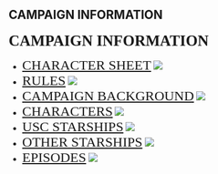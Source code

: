 ## CAMPAIGN INFORMATION
  <h2 style="margin:10px 0 10px 0;font-family:'sysfontc';font-size:20pt;font-style:normal">CAMPAIGN INFORMATION</h2>
		<ul>
			<li><a href="campaign/USC-CharacterSheet.pdf" style="margin:10px 0 10px 0;font-family:'sysfontc';font-size:18pt;font-style:normal">CHARACTER SHEET</a> <img src="images/new.gif"></li>
			<li><a href="campaign/rules.htm" style="margin:10px 0 10px 0;font-family:'sysfontc';font-size:18pt;font-style:normal">RULES</a> <img src="images/new.gif"></li>
			<li><a href="campaign/campaignBackground.htm" style="margin:10px 0 10px 0;font-family:'sysfontc';font-size:18pt;font-style:normal">CAMPAIGN BACKGROUND</a> <img src="images/new.gif"></li>
			<li><a href="campaign/characters.htm" style="margin:10px 0 10px 0;font-family:'sysfontc';font-size:18pt;font-style:normal">CHARACTERS</a> <img src="images/new.gif"></li>
			<li><a href="campaign/uscships.htm" style="margin:10px 0 10px 0;font-family:'sysfontc';font-size:18pt;font-style:normal">USC STARSHIPS</a> <img src="images/new.gif"></li>
			<li><a href="campaign/ships.htm" style="margin:10px 0 10px 0;font-family:'sysfontc';font-size:18pt;font-style:normal">OTHER STARSHIPS</a> <img src="images/new.gif"></li>
			<li><a href="campaign/episodes.htm" style="margin:10px 0 10px 0;font-family:'sysfontc';font-size:18pt;font-style:normal">EPISODES</a> <img src="images/new.gif"></li>
		</ul>
